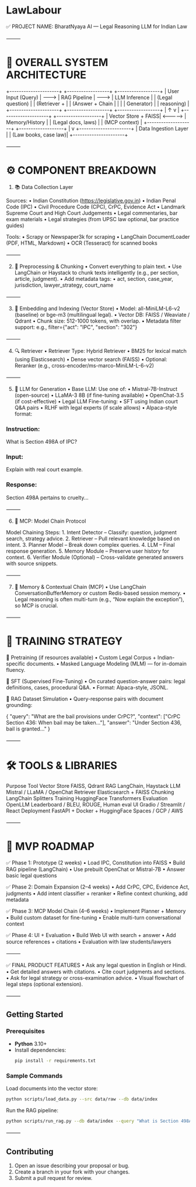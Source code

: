 # LawLabour

✅ PROJECT NAME: BharatNyaya AI — Legal Reasoning LLM for Indian Law

⸻

# 🧠 OVERALL SYSTEM ARCHITECTURE

+---------------------+       +------------------+        +------------------+
|  User Input (Query) | --->  | RAG Pipeline     |  --->  | LLM Inference    |
|  (Legal question)   |       | (Retriever +     |        | (Answer + Chain  |
|                     |       |  Generator)      |        |  reasoning)      |
+---------------------+       +------------------+        +------------------+
                                        |                          ↑
                                        v                          |
                            +--------------------+          +-------------------+
                            | Vector Store + FAISS| <-----> | Memory/History    |
                            | (Legal docs, laws)  |          | (MCP context)     |
                            +--------------------+          +-------------------+
                                        |
                                        v
                             +----------------------+
                             | Data Ingestion Layer |
                             | (Law books, case law)|
                             +----------------------+


⸻

# ⚙️ COMPONENT BREAKDOWN

1. 📚 Data Collection Layer

Sources:
	•	Indian Constitution (https://legislative.gov.in)
	•	Indian Penal Code (IPC)
	•	Civil Procedure Code (CPC), CrPC, Evidence Act
	•	Landmark Supreme Court and High Court Judgements
	•	Legal commentaries, bar exam materials
	•	Legal strategies (from UPSC law optional, bar practice guides)

Tools:
	•	Scrapy or Newspaper3k for scraping
	•	LangChain DocumentLoader (PDF, HTML, Markdown)
	•	OCR (Tesseract) for scanned books

⸻

2. 🧹 Preprocessing & Chunking
	•	Convert everything to plain text.
	•	Use LangChain or Haystack to chunk texts intelligently (e.g., per section, article, judgment).
	•	Add metadata tags:
	•	act, section, case_year, jurisdiction, lawyer_strategy, court_name

⸻

3. 🧠 Embedding and Indexing (Vector Store)
	•	Model: all-MiniLM-L6-v2 (baseline) or bge-m3 (multilingual legal).
	•	Vector DB: FAISS / Weaviate / Qdrant
	•	Chunk size: 512-1000 tokens, with overlap.
	•	Metadata filter support: e.g., filter={"act": "IPC", "section": "302"}

⸻

4. 🔍 Retriever
	•	Retriever Type: Hybrid Retriever
	•	BM25 for lexical match (using Elasticsearch)
	•	Dense vector search (FAISS)
	•	Optional: Reranker (e.g., cross-encoder/ms-marco-MiniLM-L-6-v2)

⸻

5. 🤖 LLM for Generation
	•	Base LLM: Use one of:
	•	Mistral-7B-Instruct (open-source)
	•	LLaMA-3 8B (if fine-tuning available)
	•	OpenChat-3.5 (if cost-effective)
	•	Legal LLM Fine-tuning:
	•	SFT using Indian court Q&A pairs
	•	RLHF with legal experts (if scale allows)
	•	Alpaca-style format:

### Instruction:
What is Section 498A of IPC?

### Input:
Explain with real court example.

### Response:
Section 498A pertains to cruelty...



⸻

6. 🔁 MCP: Model Chain Protocol

Model Chaining Steps:
	1.	Intent Detector – Classify: question, judgment search, strategy advice.
	2.	Retriever – Pull relevant knowledge based on intent.
	3.	Planner Model – Break down complex queries.
	4.	LLM – Final response generation.
	5.	Memory Module – Preserve user history for context.
	6.	Verifier Module (Optional) – Cross-validate generated answers with source snippets.

⸻

7. 🧠 Memory & Contextual Chain (MCP)
	•	Use LangChain ConversationBufferMemory or custom Redis-based session memory.
	•	Legal reasoning is often multi-turn (e.g., “Now explain the exception”), so MCP is crucial.

⸻

# 🧪 TRAINING STRATEGY

🔹 Pretraining (if resources available)
	•	Custom Legal Corpus + Indian-specific documents.
	•	Masked Language Modeling (MLM) — for in-domain fluency.

🔹 SFT (Supervised Fine-Tuning)
	•	On curated question-answer pairs: legal definitions, cases, procedural Q&A.
	•	Format: Alpaca-style, JSONL.

🔹 RAG Dataset Simulation
	•	Query-response pairs with document grounding:

{
  "query": "What are the bail provisions under CrPC?",
  "context": ["CrPC Section 436: When bail may be taken..."],
  "answer": "Under Section 436, bail is granted..."
}



⸻

# 🛠️ TOOLS & LIBRARIES

Purpose	Tool
Vector Store	FAISS, Qdrant
RAG	LangChain, Haystack
LLM	Mistral / LLaMA / OpenChat
Retriever	Elasticsearch + FAISS
Chunking	LangChain Splitters
Training	HuggingFace Transformers
Evaluation	OpenLLM Leaderboard / BLEU, ROUGE, Human eval
UI	Gradio / Streamlit / React
Deployment	FastAPI + Docker + HuggingFace Spaces / GCP / AWS


⸻

# 🚀 MVP ROADMAP

✅ Phase 1: Prototype (2 weeks)
	•	Load IPC, Constitution into FAISS
	•	Build RAG pipeline (LangChain)
	•	Use prebuilt OpenChat or Mistral-7B
	•	Answer basic legal questions

✅ Phase 2: Domain Expansion (2–4 weeks)
	•	Add CrPC, CPC, Evidence Act, judgments
	•	Add intent classifier + reranker
	•	Refine context chunking, add metadata

✅ Phase 3: MCP Model Chain (4–6 weeks)
	•	Implement Planner + Memory
	•	Build custom dataset for fine-tuning
	•	Enable multi-turn conversational context

✅ Phase 4: UI + Evaluation
	•	Build Web UI with search + answer
	•	Add source references + citations
	•	Evaluation with law students/lawyers

⸻

✅ FINAL PRODUCT FEATURES
	•	Ask any legal question in English or Hindi.
	•	Get detailed answers with citations.
	•	Cite court judgments and sections.
	•	Ask for legal strategy or cross-examination advice.
	•	Visual flowchart of legal steps (optional extension).

⸻

## Getting Started

### Prerequisites
* **Python** 3.10+
* Install dependencies:
  ```bash
  pip install -r requirements.txt
  ```

### Sample Commands
Load documents into the vector store:
```bash
python scripts/load_data.py --src data/raw --db data/index
```

Run the RAG pipeline:
```bash
python scripts/run_rag.py --db data/index --query "What is Section 498A of IPC?"
```

⸻

## Contributing

1. Open an issue describing your proposal or bug.
2. Create a branch in your fork with your changes.
3. Submit a pull request for review.
